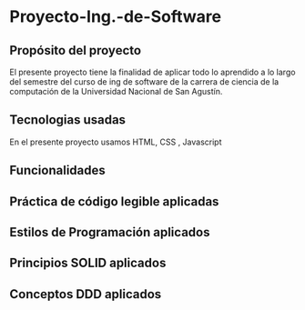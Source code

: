 # Proyecto-Ing.-de-Software
## Propósito del proyecto
El presente proyecto tiene la finalidad de aplicar todo lo aprendido a lo largo del semestre del curso de ing de software de la carrera de ciencia de la computación de la Universidad Nacional de San Agustín.

## Tecnologias usadas
En el presente proyecto usamos HTML, CSS , Javascript 

## Funcionalidades


## Práctica de código legible aplicadas
## Estilos de Programación aplicados
## Principios SOLID aplicados
## Conceptos DDD aplicados
